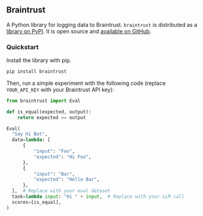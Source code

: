## Braintrust

A Python library for logging data to Braintrust. `braintrust` is distributed as
a [library on PyPI](https://pypi.org/project/braintrust/). It is open source and
[available on GitHub](https://github.com/braintrustdata/braintrust-sdk/tree/main/py).

### Quickstart

Install the library with pip.

```bash
pip install braintrust
```

Then, run a simple experiment with the following code (replace `YOUR_API_KEY` with
your Braintrust API key):

```python
from braintrust import Eval

def is_equal(expected, output):
    return expected == output

Eval(
  "Say Hi Bot",
  data=lambda: [
      {
          "input": "Foo",
          "expected": "Hi Foo",
      },
      {
          "input": "Bar",
          "expected": "Hello Bar",
      },
  ],  # Replace with your eval dataset
  task=lambda input: "Hi " + input,  # Replace with your LLM call
  scores=[is_equal],
)
```
